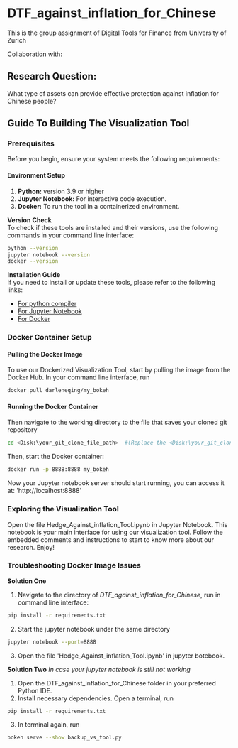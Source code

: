 # DTF_against_inflation_for_Chinese

This is the group assignment of Digital Tools for Finance from University of Zurich

Collaboration with:


## Research Question:
What type of assets can provide effective protection against inflation for Chinese people?


## Guide To Building The Visualization Tool
### Prerequisites
Before you begin, ensure your system meets the following requirements:
#### Environment Setup
1. **Python:** version 3.9 or higher
2. **Jupyter Notebook:** For interactive code execution.
3. **Docker:** To run the tool in a containerized environment.

**Version Check** <br>
To check if these tools are installed and their versions, use the following commands in your command line interface:
```bash
python --version
jupyter notebook --version
docker --version
```

**Installation Guide** <br>
If you need to install or update these tools, please refer to the following links:
- [For python compiler](https://www.python.org/downloads/)
- [For Jupyter Notebook](https://jupyter.org/install)
- [For Docker](https://www.docker.com/get-started/)

### Docker Container Setup
#### Pulling the Docker Image
To use our Dockerized Visualization Tool, start by pulling the image from the Docker Hub. In your command line interface, run
```bash
docker pull darleneqing/my_bokeh
```

#### Running the Docker Container
Then navigate to the working directory to the file that saves your cloned git repository
```bash
cd <Disk:\your_git_clone_file_path>  #(Replace the <Disk:\your_git_clone_file_path> of your choice)
```

Then, start the Docker container:
```bash
docker run -p 8888:8888 my_bokeh
```

Now your Jupyter notebook server should start running, you can access it at: 'http://localhost:8888'

### Exploring the Visualization Tool
Open the file Hedge_Against_inflation_Tool.ipynb in Jupyter Notebook. This notebook is your main interface for using our visualization tool. Follow the embedded comments and instructions to start to know more about our research. Enjoy!

### Troubleshooting Docker Image Issues
**Solution One**
1. Navigate to the directory of *DTF_against_inflation_for_Chinese*, run in command line interface:
```bash
pip install -r requirements.txt
```
2. Start the jupyter notebook under the same directory
```bash
jupyter notebook --port=8888
```
3. Open the file 'Hedge_Against_inflation_Tool.ipynb' in jupyter botebook.

**Solution Two**
*In case your jupyter notebook is still not working* <br>
1. Open the DTF_against_inflation_for_Chinese folder in your preferred Python IDE.
2. Install necessary dependencies. Open a terminal, run
```bash
pip install -r requirements.txt
```
3. In terminal again, run
```bash
bokeh serve --show backup_vs_tool.py
```


